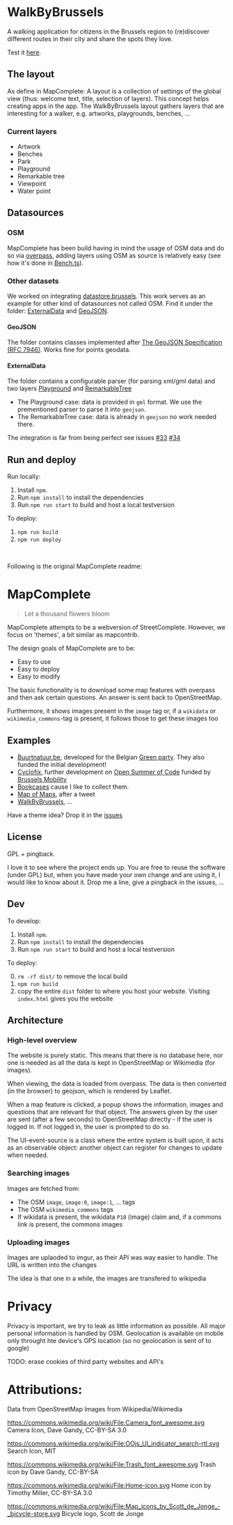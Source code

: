 # WalkByBrussels
A walking application for citizens in the Brussels region to (re)discover different routes in their city and share the spots they love.

Test it [here](https://osoc20.github.io/WalkByBrussels/index.html?layout=walkbybrussels).

## The layout
As define in MapComplete: A layout is a collection of settings of the global view (thus: welcome text, title, selection of layers). This concept helps creating apps in the app.
The WalkByBrussels layout gathers layers that are interesting for a walker, e.g. artworks, playgrounds, benches, ...

### Current layers
- Artwork
- Benches
- Park
- Playground
- Remarkable tree 
- Viewpoint
- Water point

## Datasources
### OSM
MapComplete has been build having in mind the usage of OSM data and do so via [overpass](https://overpass-turbo.eu/), adding layers using OSM as source is relatively easy (see how it's done in [Bench.ts](https://github.com/oSoc20/MapComplete/blob/master/Customizations/Layers/Bench.ts)).

### Other datasets
We worked on integrating [datastore.brussels](https://datastore.brussels/web/). This work serves as an example for other kind of datasources not called OSM. Find it under the folder: [ExternalData](https://github.com/oSoc20/MapComplete/tree/master/ExternalData) and [GeoJSON](https://github.com/oSoc20/MapComplete/tree/master/GeoJSON).

#### GeoJSON
The folder contains classes implemented after [The GeoJSON Specification (RFC 7946)](https://tools.ietf.org/html/rfc7946). Works fine for points geodata.

#### ExternalData
The folder contains a configurable parser (for parsing xml/gml data) and two layers [Playground](https://github.com/oSoc20/MapComplete/blob/master/ExternalData/Playground.ts) and [RemarkableTree](https://github.com/oSoc20/MapComplete/blob/master/ExternalData/RemarkableTree.ts)

- The Playground case: data is provided in ```gml``` format. We use the prementioned parser to parse it into ```geojson```.
- The RemarkableTree case: data is already in ```geojson``` no work needed there.

The integration is far from being perfect see issues [#33](https://github.com/oSoc20/WalkByBrussels/issues/33) [#34](https://github.com/oSoc20/WalkByBrussels/issues/34)

## Run and deploy

Run locally:

1. Install `npm`.
2. Run `npm install` to install the dependencies
3. Run `npm run start` to build and host a local testversion

To deploy:

1. `npm run build`
2. `npm run deploy`

<br />

Following is the original MapComplete readme:

# MapComplete

> Let a thousand flowers bloom


MapComplete attempts to be a webversion of StreetComplete. However, we focus on 'themes', a bit similar as mapcontrib.

The design goals of MapComplete are to be:

- Easy to use
- Easy to deploy
- Easy to modify

The basic functionality is to download some map features with overpass and then ask certain questions. An answer is sent back to OpenStreetMap.

Furthermore, it shows images present in the `image` tag or, if a `wikidata` or `wikimedia_commons`-tag is present, it follows those to get these images too

## Examples

- [Buurtnatuur.be](http://buurntatuur.be), developed for the Belgian [Green party](https://www.groen.be/). They also funded the initial development!
- [Cyclofix](https://pietervdvn.github.io/MapComplete/index.html?quests=pomp), further development on [Open Summer of Code](https://summerofcode.be/) funded by [Brussels Mobility](https://mobilite-mobiliteit.brussels/en)
- [Bookcases](https://pietervdvn.github.io/MapComplete/index.html?quests=bookcases#element) cause I like to collect them.
- [Map of Maps](https://pietervdvn.github.io/MapComplete/index.html?layout=metamap#element), after a tweet
- [WalkByBrussels](https://osoc20.github.io/WalkByBrussels/index.html?layout=walkbybrussels), ...

Have a theme idea? Drop it in the [issues](https://github.com/pietervdvn/MapComplete/issues)

## License

GPL + pingback.

I love it to see where the project ends up. You are free to reuse the software (under GPL) but, when you have made your own change and are using it, I would like to know about it. Drop me a line, give a pingback in the issues, ...

## Dev

To develop:

1. Install `npm`.
2. Run `npm install` to install the dependencies
3. Run `npm run start` to build and host a local testversion

To deploy:

0. `rm -rf dist/` to remove the local build
1. `npm run build`
2. copy the entire `dist` folder to where you host your website. Visiting `index.html` gives you the website

## Architecture

### High-level overview

The website is purely static. This means that there is no database here, nor one is needed as all the data is kept in OpenStreetMap or Wikimedia (for images).

When viewing, the data is loaded from overpass. The data is then converted (in the browser) to geojson, which is rendered by Leaflet. 

When a map feature is clicked, a popup shows the information, images and questions that are relevant for that object.
The answers given by the user are sent (after a few seconds) to OpenStreetMap directly - if the user is logged in. If not logged in, the user is prompted to do so. 


The UI-event-source is a class where the entire system is built upon, it acts as an observable object: another object can register for changes to update when needed.


### Searching images

Images are fetched from:

- The OSM `image`, `image:0`, `image:1`, ... tags
- The OSM `wikimedia_commons` tags
- If wikidata is present, the wikidata `P18` (image) claim and, if a commons link is present, the commons images

### Uploading images

Images are uplaoded to imgur, as their API was way easier to handle. The URL is written into the changes

The idea is that one in a while, the images are transfered to wikipedia


# Privacy

Privacy is important, we try to leak as little information as possible.
All major personal information is handled by OSM.
Geolocation is available on mobile only throught hte device's GPS location (so no geolocation is sent of to google)

TODO: erase cookies of third party websites and API's

# Attributions:

Data from OpenStreetMap
Images from Wikipedia/Wikimedia

https://commons.wikimedia.org/wiki/File:Camera_font_awesome.svg
Camera Icon, Dave Gandy, CC-BY-SA 3.0

https://commons.wikimedia.org/wiki/File:OOjs_UI_indicator_search-rtl.svg
Search Icon, MIT

https://commons.wikimedia.org/wiki/File:Trash_font_awesome.svg
Trash icon by Dave Gandy, CC-BY-SA
 	
https://commons.wikimedia.org/wiki/File:Home-icon.svg
Home icon by Timothy Miller, CC-BY-SA 3.0

https://commons.wikimedia.org/wiki/File:Map_icons_by_Scott_de_Jonge_-_bicycle-store.svg
Bicycle logo,  	Scott de Jonge
